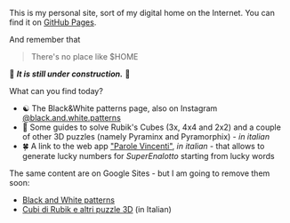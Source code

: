 This is my personal site, sort of my digital home on the Internet.
You can find it on [GitHub Pages](https://enryolto.github.io).

And remember that 
> There's no place like $HOME

🚧 ***It is still under construction.*** 🚧

What can you find today?
- ☯️ The Black&White patterns page, also on Instagram [@black.and.white.patterns](https://www.instagram.com/black.and.white.patterns/)
- 🧊 Some guides to solve Rubik's Cubes (3x, 4x4 and 2x2) and a couple of other 3D puzzles (namely Pyraminx and Pyramorphix) - *in italian*
- 🍀 A link to the web app ["Parole Vincenti"](https://parole-vincenti.web.app), *in italian* - that allows to generate lucky numbers for *SuperEnalotto* starting from lucky words 

The same content are on Google Sites - but I am going to remove them soon:
- [Black and White patterns](https://sites.google.com/view/blackandwhitepatterns)
- [Cubi di Rubik e altri puzzle 3D](https://sites.google.com/view/cubi-di-rubik-e-puzzle-3d) (in Italian)
